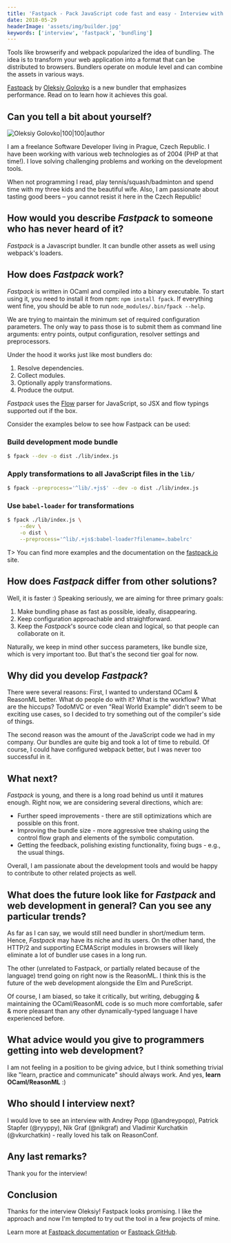 ```yaml
---
title: 'Fastpack - Pack JavaScript code fast and easy - Interview with Oleksiy Golovko'
date: 2018-05-29
headerImage: 'assets/img/builder.jpg'
keywords: ['interview', 'fastpack', 'bundling']
---
```


Tools like browserify and webpack popularized the idea of bundling. The idea is to transform your web application into a format that can be distributed to browsers. Bundlers operate on module level and can combine the assets in various ways.

[Fastpack](http://fastpack.io/) by  [Oleksiy Golovko](https://twitter.com/zindelzindel) is a new bundler that emphasizes performance. Read on to learn how it achieves this goal.

## Can you tell a bit about yourself?

![Oleksiy Golovko|100|100|author](https://www.gravatar.com/avatar/8aa7fdc0b430eeed5724622e86a40c12?s=200)

I am a freelance Software Developer living in Prague, Czech Republic. I have been working with various web technologies as of 2004 (PHP at that time!). I love solving challenging problems and working on the development tools.</p>

When not programming I read, play tennis/squash/badminton and spend time with my three kids and the beautiful wife. Also, I am passionate about tasting good beers – you cannot resist it here in the Czech Republic!

## How would you describe *Fastpack* to someone who has never heard of it?

*Fastpack* is a Javascript bundler. It can bundle other assets as well using webpack's loaders.

## How does *Fastpack* work?

*Fastpack* is written in OCaml and compiled into a binary executable. To start using it, you need to install it from npm: `npm install fpack`. If everything went fine, you should be able to run `node_modules/.bin/fpack --help`.

We are trying to maintain the minimum set of required configuration parameters. The only way to pass those is to submit them as command line arguments: entry points, output configuration, resolver settings and preprocessors.

Under the hood it works just like most bundlers do:

1. Resolve dependencies.
2. Collect modules.
3. Optionally apply transformations.
4. Produce the output.

*Fastpack* uses the [Flow](https://github.com/facebook/flow/) parser for JavaScript, so JSX and flow typings supported out if the box.

Consider the examples below to see how Fastpack can be used:

### Build development mode bundle

```bash
$ fpack --dev -o dist ./lib/index.js
```

### Apply transformations to all JavaScript files in the `lib/`

```bash
$ fpack --preprocess='^lib/.+js$' --dev -o dist ./lib/index.js
```

### Use `babel-loader` for transformations

```bash
$ fpack ./lib/index.js \
    --dev \
    -o dist \
    --preprocess='^lib/.+js$:babel-loader?filename=.babelrc'
```

T> You can find more examples and the documentation on the [fastpack.io](http://fastpack.io) site.

## How does *Fastpack* differ from other solutions?

Well, it is faster :) Speaking seriously, we are aiming for three primary goals:

1. Make bundling phase as fast as possible, ideally, disappearing.
2. Keep configuration approachable and straightforward.
3. Keep the *Fastpack*'s source code clean and logical, so that people can collaborate on it.

Naturally, we keep in mind other success parameters, like bundle size, which is very important too. But that's the second tier goal for now.

## Why did you develop *Fastpack*?

There were several reasons: First, I wanted to understand OCaml & ReasonML better. What do people do with it? What is the workflow? What are the hiccups? TodoMVC or even "Real World Example" didn't seem to be exciting use cases, so I decided to try something out of the compiler's side of things.

The second reason was the amount of the JavaScript code we had in my company. Our bundles are quite big and took a lot of time to rebuild. Of course, I could have configured webpack better, but I was never too successful in it.

## What next?

*Fastpack* is young, and there is a long road behind us until it matures enough. Right now, we are considering several directions, which are:

* Further speed improvements - there are still optimizations which are possible on this front.
* Improving the bundle size - more aggressive tree shaking using the control flow graph and elements of the symbolic computation.
* Getting the feedback, polishing existing functionality, fixing bugs - e.g., the usual things.

Overall, I am passionate about the development tools and would be happy to contribute to other related projects as well.

## What does the future look like for *Fastpack* and web development in general? Can you see any particular trends?

As far as I can say, we would still need bundler in short/medium term. Hence, *Fastpack* may have its niche and its users. On the other hand, the HTTP/2 and supporting ECMAScript modules in browsers will likely eliminate a lot of bundler use cases in a long run.

The other (unrelated to Fastpack, or partially related because of the language) trend going on right now is the ReasonML. I think this is the future of the web development alongside the Elm and PureScript.

Of course, I am biased, so take it critically, but writing, debugging & maintaining the OCaml/ReasonML code is so much more comfortable, safer & more pleasant than any other dynamically-typed language I have experienced before.

## What advice would you give to programmers getting into web development?

I am not feeling in a position to be giving advice, but I think something trivial like "learn, practice and communicate" should always work. And yes, **learn OCaml/ReasonML** :)

## Who should I interview next?

I would love to see an interview with Andrey Popp (@andreypopp), Patrick Stapfer (@ryyppy), Nik Graf (@nikgraf) and Vladimir Kurchatkin (@vkurchatkin) - really loved his talk on ReasonConf.

## Any last remarks?

Thank you for the interview!

## Conclusion

Thanks for the interview Oleksiy! Fastpack looks promising. I like the approach and now I'm tempted to try out the tool in a few projects of mine.

Learn more at [Fastpack documentation](http://fastpack.io/) or [Fastpack GitHub](https://github.com/fastpack/fastpack).
